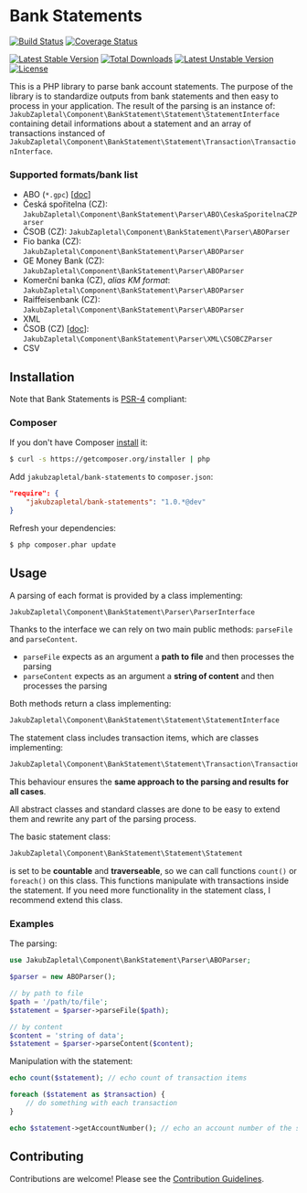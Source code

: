 # Bank Statements

[![Build Status](https://travis-ci.org/jakubzapletal/bank-statements.svg?branch=master)](https://travis-ci.org/jakubzapletal/bank-statements)
[![Coverage Status](https://coveralls.io/repos/jakubzapletal/bank-statements/badge.png?branch=master)](https://coveralls.io/r/jakubzapletal/bank-statements?branch=master)

[![Latest Stable Version](https://poser.pugx.org/jakubzapletal/bank-statements/v/stable.png)](https://packagist.org/packages/jakubzapletal/bank-statements)
[![Total Downloads](https://poser.pugx.org/jakubzapletal/bank-statements/downloads.png)](https://packagist.org/packages/jakubzapletal/bank-statements)
[![Latest Unstable Version](https://poser.pugx.org/jakubzapletal/bank-statements/v/unstable.png)](https://packagist.org/packages/jakubzapletal/bank-statements)
[![License](https://poser.pugx.org/jakubzapletal/bank-statements/license.png)](https://packagist.org/packages/jakubzapletal/bank-statements)

This is a PHP library to parse bank account statements. The purpose of the library is to standardize outputs from bank statements
and then easy to process in your application. The result of the parsing is an instance of:
`JakubZapletal\Component\BankStatement\Statement\StatementInterface` containing detail informations
about a statement and an array of transactions instanced of `JakubZapletal\Component\BankStatement\Statement\Transaction\TransactionInterface`.


### Supported formats/bank list

* ABO (`*.gpc`) [[doc](doc/abo.md)]
 * Česká spořitelna (CZ): `JakubZapletal\Component\BankStatement\Parser\ABO\CeskaSporitelnaCZParser`
 * ČSOB (CZ): `JakubZapletal\Component\BankStatement\Parser\ABOParser`
 * Fio banka (CZ): `JakubZapletal\Component\BankStatement\Parser\ABOParser`
 * GE Money Bank (CZ): `JakubZapletal\Component\BankStatement\Parser\ABOParser`
 * Komerční banka (CZ), *alias KM format*: `JakubZapletal\Component\BankStatement\Parser\ABOParser`
 * Raiffeisenbank (CZ): `JakubZapletal\Component\BankStatement\Parser\ABOParser`
* XML
 * ČSOB (CZ) [[doc](doc/xml/csob_cz.md)]: `JakubZapletal\Component\BankStatement\Parser\XML\CSOBCZParser`
* CSV


## Installation

Note that Bank Statements is [PSR-4](https://github.com/php-fig/fig-standards/blob/master/accepted/PSR-4-autoloader.md) compliant:

### Composer

If you don't have Composer [install](http://getcomposer.org/doc/00-intro.md#installation) it:

```bash
$ curl -s https://getcomposer.org/installer | php
```

Add `jakubzapletal/bank-statements` to `composer.json`:

```json
"require": {
    "jakubzapletal/bank-statements": "1.0.*@dev"
}
```

Refresh your dependencies:

```bash
$ php composer.phar update
```


## Usage

A parsing of each format is provided by a class implementing:

```php
JakubZapletal\Component\BankStatement\Parser\ParserInterface
```

Thanks to the interface we can rely on two main public methods: `parseFile` and `parseContent`.

* `parseFile` expects as an argument a **path to file** and then processes the parsing
* `parseContent` expects as an argument a **string of content** and then processes the parsing

Both methods return a class implementing:

```php
JakubZapletal\Component\BankStatement\Statement\StatementInterface
```

The statement class includes transaction items, which are classes implementing:

```php
JakubZapletal\Component\BankStatement\Statement\Transaction\TransactionInterface
```

This behaviour ensures the **same approach to the parsing and results for all cases**.

All abstract classes and standard classes are done to be easy to extend them and rewrite any part of the parsing process.

The basic statement class:

```php
JakubZapletal\Component\BankStatement\Statement\Statement
```

is set to be **countable** and **traverseable**, so we can call functions `count()` or `foreach()` on this class.
This functions manipulate with transactions inside the statement. If you need more functionality in the statement class,
I recommend extend this class.

### Examples

The parsing:

```php
use JakubZapletal\Component\BankStatement\Parser\ABOParser;

$parser = new ABOParser();

// by path to file
$path = '/path/to/file';
$statement = $parser->parseFile($path);

// by content
$content = 'string of data';
$statement = $parser->parseContent($content);
```

Manipulation with the statement:

```php
echo count($statement); // echo count of transaction items

foreach ($statement as $transaction) {
    // do something with each transaction
}

echo $statement->getAccountNumber(); // echo an account number of the statement
```


## Contributing

Contributions are welcome! Please see the [Contribution Guidelines](contributing.md).
